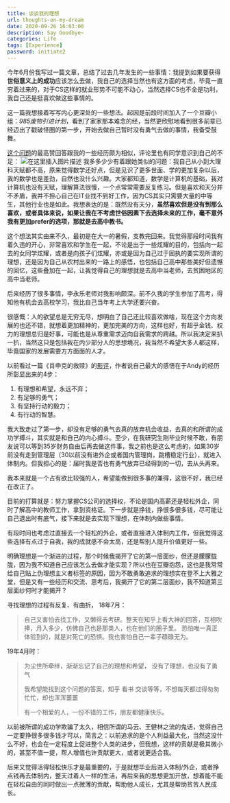 ```yaml
---
title: 谈谈我的理想
url: thoughts-on-my-dream
date: 2020-09-26 16:03:00
description: Say Goodbye~
categories: Life
tags: [Experience]
password: initiate2
---
```


今年6月份我写过一篇文章，总结了过去几年发生的一些事情：我提到如果要获得**世俗意义上的成功**应该怎么去做，我自己的选择当然也有这方面的考虑，毕竟一直穷着过来的，对于CS这样的就业形势不可能不动心，当然选择CS也不全是功利，我自己还是挺喜欢做这些事情的。

这一篇我想接着写写内心更深处的一些想法。起因是前段时间加入了一个豆瓣小组：*985废物引进计划*，看到了家家那本难念的经，当然更欣慰地看到很多前辈已经迈出了戳破怪圈的第一步，开始去做自己暂时没有勇气去做的事情，我备受鼓舞。

[这个问题](https://www.zhihu.com/question/396643886)的最高赞回答跟我的一些经历颇为相似，评论里也有同学意识到自己的不足：
![在这里插入图片描述](https://img-blog.csdnimg.cn/20200816165343450.png)
我多多少少有着跟她类似的问题：我自己从小到大理科天赋都不高，原来觉得数学还好点，但是见识了更多世面、学的更加复杂以后，我的数学也是差劲，自然也没什么兴趣。大家都知道，数学是计算机的基础，我对计算机也没有天赋，理解算法很慢，一个点常常需要反复练习。但是喜欢和天分并不矛盾，我并不担心自己在IT业找不到好工作，因为CS其实只需要大量的中等生，其他行业也是如此。我想表达的是：既然没有天分，**虽然喜欢但是没有到那么喜欢，或者具体来说，如果让我在不考虑世俗因素下去选择未来的工作，毫不意外我有更加prefer的选项，那就是去高中教书。**

这个想法其实由来不久，最初是在大一的暑假，支教完回来。我觉得那段时间我有着久违的开心，非常喜欢和学生在一起，不论是出于一些炫耀的目的，包括向一起去的女同学炫耀，或者是向孩子们炫耀，亦或是因为自己过于固执的要实现所谓的理想，还是因为自己从农村出来的一路上的感悟，也包括自己高中那些美好但遗憾的回忆，这些叠加在一起，让我觉得自己的理想就是去高中当老师，去贫困地区的高中当老师。

后来经历了很多事情，李永乐老师对我影响颇深。前不久我的学生参加了高考，得知他有机会去高校学习，我比自己当年考上大学还要兴奋。

很感慨：人的欲望总是无穷无尽，想明白了自己还比较喜欢做啥，现在这个方向发展的也还不错，就想着更加精神的，更加完美的方向，这样也好，有超乎金钱、权力的理想总归是好事，可能也是从尊重需求迈向自我需求的跨越。所以我决定来扒一扒，当然这只是包括我在内少部分人的思想境况，我当然不希望大多人都这样，毕竟国家的发展需要方方面面的人才。

以前看过一篇《肖申克的救赎》的[影评](https://www.zhihu.com/answer/44595996)，作者说自己最大的感悟在于Andy的经历所彰显出来的4步：

 1. 有理想和希望，永远不弃；
 2. 有足够的勇气；
 3. 有坚持行动的毅力；
 4. 有行动的智慧。

我大致走过了第一步，却没有足够的勇气去真的放弃机会收益，去真的和所谓的成功学搏斗，其实就是和自己的内心搏斗。至少，在我研究生刚毕业时候不敢，有朋友说可以等到35岁财务自由后再去做这件事，我之前也是这么考虑的，如果30岁前没有走到管理层（30以前没有进外企或者国内管理岗，跳槽稳定行业），就进入体制内。但我担心的是：届时我是否也有勇气放弃已经得到的一切，去从头再来。

我本来就是一个占有欲比较强的人，希望能做到很多事的兼得，这很不好，我已经在改正了。

目前的打算就是：努力掌握CS公司的选择权，不论是国内高薪还是轻松外企，同时了解高中的教师工作，拿到资格证。下一步就是挣钱，挣很多很多钱，尽可能让自己退出时有底气，接下来就是去实现下理想，在体制内做些事情。

有段时间也考虑过直接去一个轻松的外企，或者直接进入体制内工作，但我觉得这些选择有点过于自我，我的成就感不会太高，还是帮别人提升价值更好一些。

明确理想是一个渐进的过程，那个时候我揭开了它的第一层面纱，但还是朦朦胧胧，因为我不知道自己应该怎么去做才能实现？所以也在豆瓣抱怨，这也是我常常给自己贴上伪理想主义者标签的原因，因为不敢勇敢追求的理想实在登不上大雅之堂，但是又有一些经历和交流、思考后，我揭开了它的第二层面纱，我不知道第三层面纱何时才能揭开？

寻找理想的过程有反复、有曲折，
18年7月：

> 自己又害怕去找工作，又懒得去考研。整天在知乎上看大神的回答，互相吹捧，月入多少，仿佛自己也是那类人，也在他们的圈子里。
> 恐怕唯一真正体验到的，就是对死亡的恐惧。我也害怕自己一辈子碌碌无为。

19年4月时：

> 为尘世所牵绊，渐渐忘记了自己的理想和希望，  没有了理想，也没有了勇气
> 
> 我希望能找到这个问题的答案，知乎 看书 交谈等等，不想每天都过得匆匆忙忙，却也浑浑噩噩
> 
> 有一个相爱的人，一份不错的工作，朋友都健康快乐。

以前被所谓的成功学欺骗了太久，相信所谓的马云、王健林之流的鬼话，觉得自己一定要挣很多很多钱才可以，简言之：以前追求的是个人利益最大化，当然这没什么不好，也会在一定程度上促进整个人类的进步，但我想，这样的贡献是极其微小的，甚至不值一提，帮人增值也许贡献更大，或者说更适合我。

后来又觉得活得轻松快乐才是最重要的，于是就想毕业后进入体制/外企，或者挣点钱再去体制内，整天过着人一样的生活，再后来我的思想更加开放，想着能不能在轻松自由的同时做出一点微薄的贡献，帮助他人成长，尤其是帮助贫苦人民成长。